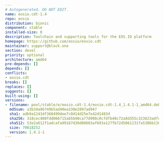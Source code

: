```yaml
---
# Autogenerated. DO NOT EDIT.
name: eosio.cdt-1.4
repo: eosio
distribution: bionic
component: stable
installed-size: 0
description: Toolchain and supporting tools for the EOS.IO platform
homepage: https://github.com/eosio/eosio.cdt
maintainer: support@block.one
section: devel
priority: optional
architecture: amd64
pre-depends: []
depends: []
conflicts:
- eosio.cdt
breaks: []
replaces: []
suggests: []
built-using: []
versions:
- filename: pool/stable/e/eosio.cdt-1.4/eosio.cdt-1.4_1.4.1-1_amd64.deb
  md5sum: a3b34a96749b5ad40ea330e2897ad947
  sha1: adb9a1243df368499dee7c0d14d25e7e42d1483d
  sha256: 318cec480fdd066715ab5b90ca77d990c0cfdfb40c72a8d355c323623adfd7bc
  sha512: 53e2a612f1adcafa99167d30d80603af693a127fb72d5061231fa5386b1309d6b003695ff2ddd20d09505a46061f9d837ba8b41e086199ccbda0baf6563871a0
  size: 70618252
  version: 1.4.1-1
---
```

